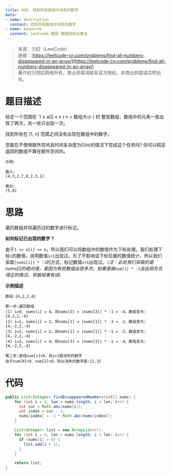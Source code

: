 ```yaml
---
title: 448. 找到所有数组中消失的数字
meta:
- name: description 
  content: 找到所有数组中消失的数字
- name: keywords
  content: leetcode 数组 数据结构与算法
---
```


> 来源：力扣（LeetCode）  
链接：[https://leetcode-cn.com/problems/find-all-numbers-disappeared-in-an-array/](https://leetcode-cn.com/problems/find-all-numbers-disappeared-in-an-array/)  
著作权归领扣网络所有。商业转载请联系官方授权，非商业转载请注明出处。

# 题目描述
给定一个范围在  1 ≤ a[i] ≤ n ( n = 数组大小 ) 的 整型数组，数组中的元素一些出现了两次，另一些只出现一次。

找到所有在 [1, n] 范围之间没有出现在数组中的数字。

您能在不使用额外空间且时间复杂度为O(n)的情况下完成这个任务吗? 你可以假定返回的数组不算在额外空间内。
```
示例:

输入:
[4,3,2,7,8,2,3,1]

输出:
[5,6]
```

# 思路
遍历数组并将遍历过的数字进行标记。

**如何标记已出现的数字？**

由于`1 <= a[i] <= n`，所以我们可以将数组中的数值作为下标处理。我们处理下标`i`的数值，说明数值`i+1`出现过。为了不影响该下标位置的数值统计，所以我们采取`|nums[i]| * -1`的方式，标记数值`i+1`出现过。（*注：此处我们采取的是nums[i]的绝对值，是因为有些数值出现多次。如果直接`num[i] * -1`会出现负负得正的情况，导致结果有误*）

**示例描述**

```
数组:{4,2,2,4}

第一步:遍历数组
(1) i=0, nums[i] = 4。将nums[3] = |nums[3]| * -1 = -4。数组变为:{4,2,2,-4}
(2) i=1, nums[i] = 2。将nums[1] = |nums[1]| * -1 = -2。数组变为:{4,-2,2,-4}
(3) i=2, nums[i] = 2。将nums[1] = |nums[1]| * -1 = -2。数组变为:{4,-2,2,-4}
(4) i=3, nums[i] = 4。将nums[3] = |nums[3]| * -1 = -4。数组变为:{4,-2,2,-4}

第二步:查找num[i]>0，则i+1是消失的数字
由于num[0]>0、num[2]>0。所以消失的数字是:{1,3}
```



# 代码
```java
public List<Integer> findDisappearedNumbers(int[] nums) {
    for (int i = 0, len = nums.length; i < len; i++) {
      int cur = Math.abs(nums[i]);
      int index = cur - 1;
      nums[index] = -1 * Math.abs(nums[index]);
    }

    List<Integer> list = new ArrayList<>();
    for (int i = 0, len = nums.length; i < len; i++) {
      if (nums[i] > 0) {
        list.add(i + 1);
      }
    }

    return list;
}
```